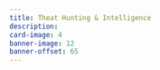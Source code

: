 ```yaml
---
title: Theat Hunting & Intelligence
description:
card-image: 4
banner-image: 12
banner-offset: 65
---
```

